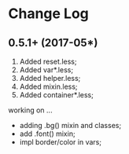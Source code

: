 Change Log
==========

0.5.1+ (2017-05*)
------------------
1. Added reset.less;
2. Added var*.less;
3. Added helper.less;
4. Added mixin.less;
5. Added container*.less;

working on ...

- adding .bg() mixin and classes;
- add .font() mixin;
- impl border/color in vars;

